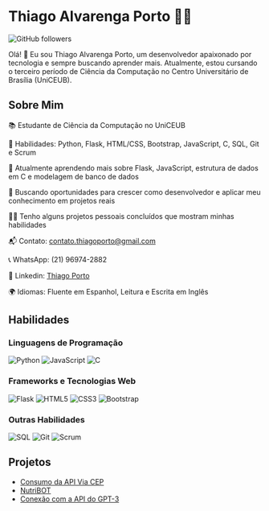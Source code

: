 # Thiago Alvarenga Porto 👨‍💻

![GitHub followers](https://img.shields.io/github/followers/devthiagoporto?label=Follow%20me&style=social)

Olá! 👋 Eu sou Thiago Alvarenga Porto, um desenvolvedor apaixonado por tecnologia e sempre buscando aprender mais. Atualmente, estou cursando o terceiro período de Ciência da Computação no Centro Universitário de Brasília (UniCEUB).  

## Sobre Mim

📚 Estudante de Ciência da Computação no UniCEUB

🔧 Habilidades: Python, Flask, HTML/CSS, Bootstrap, JavaScript, C, SQL, Git e Scrum

🌱 Atualmente aprendendo mais sobre Flask, JavaScript, estrutura de dados em C e modelagem de banco de dados

💼 Buscando oportunidades para crescer como desenvolvedor e aplicar meu conhecimento em projetos reais

👨‍💻 Tenho alguns projetos pessoais concluídos que mostram minhas habilidades

📬 Contato: [contato.thiagoporto@gmail.com](mailto:contato.thiagoporto@gmail.com)

📞 WhatsApp: (21) 96974-2882

🔗 Linkedin: [Thiago Porto](https://www.linkedin.com/in/thiago-porto-053886231)

🌍 Idiomas: Fluente em Espanhol, Leitura e Escrita em Inglês

## Habilidades

### Linguagens de Programação

<p>
  <img alt="Python" src="https://img.shields.io/badge/Python-%2314354C.svg?style=flat-square&logo=python&logoColor=white" />
  <img alt="JavaScript" src="https://img.shields.io/badge/JavaScript-%23323330.svg?style=flat-square&logo=javascript&logoColor=%23F7DF1E" />
  <img alt="C" src="https://img.shields.io/badge/C-%2300599C.svg?style=flat-square&logo=c&logoColor=white" />
</p>

### Frameworks e Tecnologias Web

<p>
  <img alt="Flask" src="https://img.shields.io/badge/Flask-%23000.svg?style=flat-square&logo=flask&logoColor=white" />
  <img alt="HTML5" src="https://img.shields.io/badge/HTML5-%23E34F26.svg?style=flat-square&logo=html5&logoColor=white" />
  <img alt="CSS3" src="https://img.shields.io/badge/CSS3-%231572B6.svg?style=flat-square&logo=css3&logoColor=white" />
  <img alt="Bootstrap" src="https://img.shields.io/badge/Bootstrap-%23563D7C.svg?style=flat-square&logo=bootstrap&logoColor=white" />
</p>

### Outras Habilidades

<p>
  <img alt="SQL" src="https://img.shields.io/badge/SQL-%2307405e.svg?style=flat-square&logo=sql&logoColor=white" />
  <img alt="Git" src="https://img.shields.io/badge/Git-%23F05033.svg?style=flat-square&logo=git&logoColor=white" />
  <img alt="Scrum" src="https://img.shields.io/badge/Scrum-%2300B4F0.svg?style=flat-square&logo=scrum&logoColor=white" />
</p>

## Projetos

- [Consumo da API Via CEP](https://github.com/devthiagoporto/api-viacep)
- [NutriBOT](https://github.com/devthiagoporto/planonutricional-AI)
- [Conexão com a API do GPT-3](https://github.com/devthiagoporto/apigpt-py)


